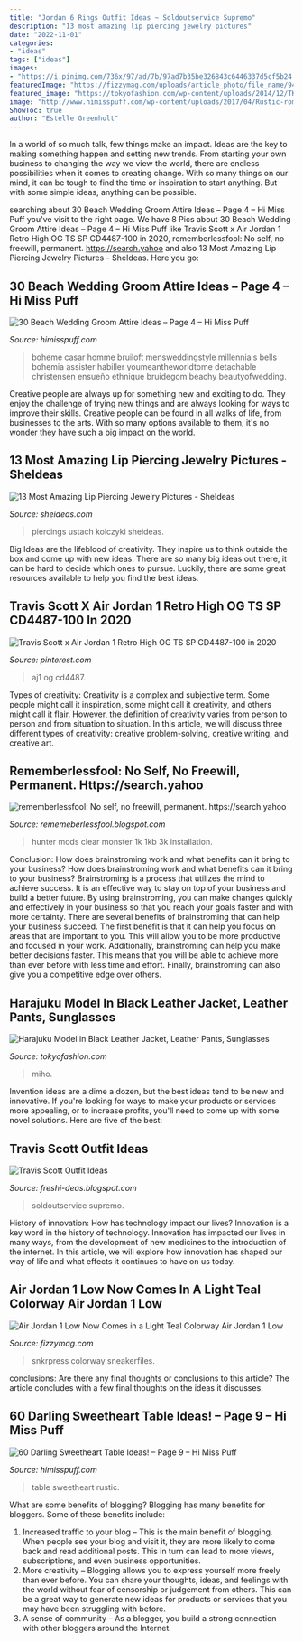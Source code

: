 ```yaml
---
title: "Jordan 6 Rings Outfit Ideas ~ Soldoutservice Supremo"
description: "13 most amazing lip piercing jewelry pictures"
date: "2022-11-01"
categories:
- "ideas"
tags: ["ideas"]
images:
- "https://i.pinimg.com/736x/97/ad/7b/97ad7b35be326843c6446337d5cf5b24.jpg"
featuredImage: "https://fizzymag.com/uploads/article_photo/file_name/94edc12d-cb38-47d9-a3b6-1115477fdbf1/air-jordan-1-low-dc6991-400-release-info-004.jpg"
featured_image: "https://tokyofashion.com/wp-content/uploads/2014/12/TK-2014-12-03-008-002-Harajuku-600x900.jpg"
image: "http://www.himisspuff.com/wp-content/uploads/2017/04/Rustic-romantic-sweetheart-table.jpg"
ShowToc: true
author: "Estelle Greenholt"
---
```



In a world of so much talk, few things make an impact. Ideas are the key to making something happen and setting new trends. From starting your own business to changing the way we view the world, there are endless possibilities when it comes to creating change. With so many things on our mind, it can be tough to find the time or inspiration to start anything. But with some simple ideas, anything can be possible.

	

		
searching about 30 Beach Wedding Groom Attire Ideas – Page 4 – Hi Miss Puff you've visit to the right page. We have 8 Pics about 30 Beach Wedding Groom Attire Ideas – Page 4 – Hi Miss Puff like Travis Scott x Air Jordan 1 Retro High OG TS SP CD4487-100 in 2020, rememberlessfool: No self, no freewill, permanent. https://search.yahoo and also 13 Most Amazing Lip Piercing Jewelry Pictures - SheIdeas. Here you go:
		
    
## 30 Beach Wedding Groom Attire Ideas – Page 4 – Hi Miss Puff

<img loading=lazy src="https://www.himisspuff.com/wp-content/uploads/2017/02/Beach-Wedding-Groom-Attire-Ideas-17.jpg" onerror="this.onerror=null;this.src='https://tse4.mm.bing.net/th?id=OIP.GcZ35hF2oGo9-_3YIL1zwQHaLH&amp;pid=15.1';" alt="30 Beach Wedding Groom Attire Ideas – Page 4 – Hi Miss Puff">

_Source: himisspuff.com_

>boheme casar homme bruiloft mensweddingstyle millennials bells bohemia assister habiller youmeantheworldtome detachable christensen ensueño ethnique bruidegom beachy beautyofwedding. 

	

Creative people are always up for something new and exciting to do. They enjoy the challenge of trying new things and are always looking for ways to improve their skills. Creative people can be found in all walks of life, from businesses to the arts. With so many options available to them, it's no wonder they have such a big impact on the world.

    
## 13 Most Amazing Lip Piercing Jewelry Pictures - SheIdeas

<img loading=lazy src="https://www.sheideas.com/wp-content/uploads/2016/09/Ball-Closure-Ring-and-Lips-and-Nose-Piercing.jpg" onerror="this.onerror=null;this.src='https://tse3.mm.bing.net/th?id=OIP.Tbm4VjkayKFRkeEo3bR4JQHaHa&amp;pid=15.1';" alt="13 Most Amazing Lip Piercing Jewelry Pictures - SheIdeas">

_Source: sheideas.com_

>piercings ustach kolczyki sheideas. 

	

Big Ideas are the lifeblood of creativity. They inspire us to think outside the box and come up with new ideas. There are so many big ideas out there, it can be hard to decide which ones to pursue. Luckily, there are some great resources available to help you find the best ideas.

    
## Travis Scott X Air Jordan 1 Retro High OG TS SP CD4487-100 In 2020

<img loading=lazy src="https://i.pinimg.com/736x/97/ad/7b/97ad7b35be326843c6446337d5cf5b24.jpg" onerror="this.onerror=null;this.src='https://tse4.mm.bing.net/th?id=OIP.kE3k9Os6QQ08CmNH4kR7BQHaIK&amp;pid=15.1';" alt="Travis Scott x Air Jordan 1 Retro High OG TS SP CD4487-100 in 2020">

_Source: pinterest.com_

>aj1 og cd4487. 

	

Types of creativity:
Creativity is a complex and subjective term. Some people might call it inspiration, some might call it creativity, and others might call it flair. However, the definition of creativity varies from person to person and from situation to situation. In this article, we will discuss three different types of creativity: creative problem-solving, creative writing, and creative art.

    
## Rememberlessfool: No Self, No Freewill, Permanent. Https://search.yahoo

<img loading=lazy src="https://staticdelivery.nexusmods.com/mods/2531/images/thumbnails/7/7-1534283510-59228625.png" onerror="this.onerror=null;this.src='https://tse1.mm.bing.net/th?id=OIP._Hdfl_BI1OHjMjYUu7MOjwAAAA&amp;pid=15.1';" alt="rememberlessfool: No self, no freewill, permanent. https://search.yahoo">

_Source: rememeberlessfool.blogspot.com_

>hunter mods clear monster 1k 1kb 3k installation. 

	

Conclusion: How does brainstroming work and what benefits can it bring to your business?
How does brainstroming work and what benefits can it bring to your business? Brainstroming is a process that utilizes the mind to achieve success. It is an effective way to stay on top of your business and build a better future. By using brainstroming, you can make changes quickly and effectively in your business so that you reach your goals faster and with more certainty. There are several benefits of brainstroming that can help your business succeed. The first benefit is that it can help you focus on areas that are important to you. This will allow you to be more productive and focused in your work. Additionally, brainstroming can help you make better decisions faster. This means that you will be able to achieve more than ever before with less time and effort. Finally, brainstroming can also give you a competitive edge over others.

    
## Harajuku Model In Black Leather Jacket, Leather Pants, Sunglasses

<img loading=lazy src="https://tokyofashion.com/wp-content/uploads/2014/12/TK-2014-12-03-008-002-Harajuku-600x900.jpg" onerror="this.onerror=null;this.src='https://tse4.mm.bing.net/th?id=OIP.H4oLTPQfVw-nvkiJIcerPgHaLH&amp;pid=15.1';" alt="Harajuku Model in Black Leather Jacket, Leather Pants, Sunglasses">

_Source: tokyofashion.com_

>miho. 

	

Invention ideas are a dime a dozen, but the best ideas tend to be new and innovative. If you're looking for ways to make your products or services more appealing, or to increase profits, you'll need to come up with some novel solutions. Here are five of the best: 

    
## Travis Scott Outfit Ideas

<img loading=lazy src="https://static.fashionbeans.com/wp-content/uploads/2018/08/travisscott-look-8.jpg" onerror="this.onerror=null;this.src='https://tse1.mm.bing.net/th?id=OIP.2CrPB0M147QT5TOC9qLzUgHaK-&amp;pid=15.1';" alt="Travis Scott Outfit Ideas">

_Source: freshi-deas.blogspot.com_

>soldoutservice supremo. 

	

History of innovation: How has technology impact our lives?
Innovation is a key word in the history of technology. Innovation has impacted our lives in many ways, from the development of new medicines to the introduction of the internet. In this article, we will explore how innovation has shaped our way of life and what effects it continues to have on us today.

    
## Air Jordan 1 Low Now Comes In A Light Teal Colorway Air Jordan 1 Low

<img loading=lazy src="https://fizzymag.com/uploads/article_photo/file_name/94edc12d-cb38-47d9-a3b6-1115477fdbf1/air-jordan-1-low-dc6991-400-release-info-004.jpg" onerror="this.onerror=null;this.src='https://tse2.mm.bing.net/th?id=OIP.-eTNg7G1g2OvDj7xkzQeowHaE8&amp;pid=15.1';" alt="Air Jordan 1 Low Now Comes in a Light Teal Colorway Air Jordan 1 Low">

_Source: fizzymag.com_

>snkrpress colorway sneakerfiles. 

	

conclusions: Are there any final thoughts or conclusions to this article?
The article concludes with a few final thoughts on the ideas it discusses.

    
## 60 Darling Sweetheart Table Ideas! – Page 9 – Hi Miss Puff

<img loading=lazy src="http://www.himisspuff.com/wp-content/uploads/2017/04/Rustic-romantic-sweetheart-table.jpg" onerror="this.onerror=null;this.src='https://tse2.mm.bing.net/th?id=OIP.AyF4F-sjz_NM01CihBxyZQHaLH&amp;pid=15.1';" alt="60 Darling Sweetheart Table Ideas! – Page 9 – Hi Miss Puff">

_Source: himisspuff.com_

>table sweetheart rustic. 

	

What are some benefits of blogging?
Blogging has many benefits for bloggers. Some of these benefits include: 
1. Increased traffic to your blog – This is the main benefit of blogging. When people see your blog and visit it, they are more likely to come back and read additional posts. This in turn can lead to more views, subscriptions, and even business opportunities. 
2. More creativity – Blogging allows you to express yourself more freely than ever before. You can share your thoughts, ideas, and feelings with the world without fear of censorship or judgement from others. This can be a great way to generate new ideas for products or services that you may have been struggling with before. 
3. A sense of community – As a blogger, you build a strong connection with other bloggers around the Internet.


